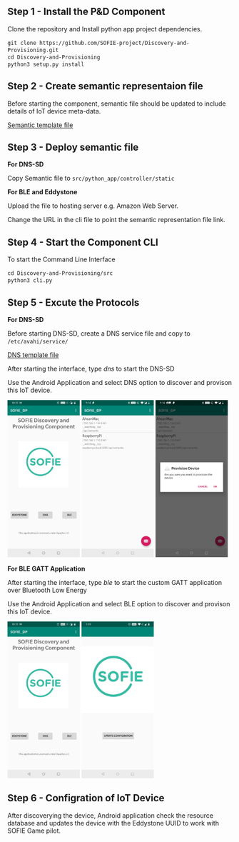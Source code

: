 ## Step 1 - Install the P&D Component

Clone the repository and Install python app project dependencies.

```
git clone https://github.com/SOFIE-project/Discovery-and-Provisioning.git
cd Discovery-and-Provisioning
python3 setup.py install 
```
## Step 2 - Create semantic representaion file

Before starting the component, semantic file should be updated to include details of IoT device meta-data. 

[Semantic template file](src/sofie_pd_component/dns/controller/static/semantic.json)

## Step 3 - Deploy semantic file

**For DNS-SD**

Copy Semantic file to `src/python_app/controller/static`

**For BLE and Eddystone**

Upload the file to hosting server e.g. Amazon Web Server.

Change the URL in the cli file to point the semantic representation file link.

## Step 4 - Start the Component CLI

To start the Command Line Interface

```
cd Discovery-and-Provisioning/src
python3 cli.py
```

## Step 5 - Excute the Protocols

**For DNS-SD**

Before starting DNS-SD, create a DNS service file and copy to `/etc/avahi/service/`

[DNS template file](_webthing.service)

After starting the interface, type *dns* to start the DNS-SD

Use the Android Application and select DNS option to discover and provison this IoT device.

<img src="/imgs/app1.jpg" width="162" hight="351">  <img src="/imgs/app2.jpg" width="162" hight="351"> <img src="/imgs/app3.jpg" width="162" hight="351">


**For BLE GATT Application**

After starting the interface, type *ble* to start the custom GATT application over Bluetooth Low Energy

Use the Android Application and select BLE option to discover and provison this IoT device.

<img src="/imgs/app1.jpg" width="162" hight="351"> <img src="/imgs/app4.jpg" width="162" hight="351">

## Step 6 - Configration of IoT Device

After discoverying the device, Android application check the resource database and updates the device with the Eddystone UUID to work with SOFIE Game pilot.
